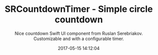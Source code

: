 ---
title: "SRCountdownTimer - Simple circle countdown"
subtitle: "Nice countdown Swift UI component from Ruslan Serebriakov. Customizable and with a configurable timer."
tags: ["iOS","library"]
link: "https://github.com/rsrbk/SRCountdownTimer"
date: "2017-05-15 14:12:04"
---